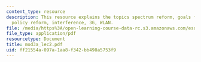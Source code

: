 ```yaml
---
content_type: resource
description: This resource explains the topics spectrum reform, goals for spectrum
  policy reform, interference, 3G, WLAN.
file: /media/https%3A/open-learning-course-data-rc.s3.amazonaws.com/esd-68j-communications-and-information-policy-spring-2006/ff21554a097a1aa8f342bb498a5753f9_mod3a_lec2.pdf
file_type: application/pdf
resourcetype: Document
title: mod3a_lec2.pdf
uid: ff21554a-097a-1aa8-f342-bb498a5753f9
---
```

